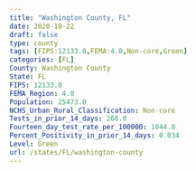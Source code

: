 ```yaml
---
title: "Washington County, FL"
date: 2020-10-22
draft: false
type: county
tags: [FIPS:12133.0,FEMA:4.0,Non-core,Green]
categories: [FL]
County: Washington County
State: FL
FIPS: 12133.0
FEMA_Region: 4.0
Population: 25473.0
NCHS_Urban_Rural_Classification: Non-core
Tests_in_prior_14_days: 266.0
Fourteen_day_test_rate_per_100000: 1044.0
Percent_Positivity_in_prior_14_days: 0.034
Level: Green
url: /states/FL/washington-county
---
```



